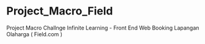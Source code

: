 # Project_Macro_Field
Project Macro Challnge Infinite Learning - Front End Web Booking Lapangan Olaharga ( Field.com )
